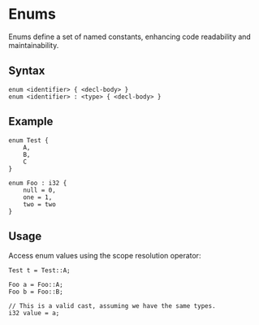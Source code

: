 # Enums

Enums define a set of named constants, enhancing code readability and maintainability.

## Syntax

```plaintext
enum <identifier> { <decl-body> }
enum <identifier> : <type> { <decl-body> }
```

## Example

```plaintext
enum Test {
    A,
    B,
    C
}

enum Foo : i32 {
    null = 0,
    one = 1,
    two = two
}
```

## Usage

Access enum values using the scope resolution operator:

```plaintext
Test t = Test::A;

Foo a = Foo::A;
Foo b = Foo::B;

// This is a valid cast, assuming we have the same types.
i32 value = a;

```
